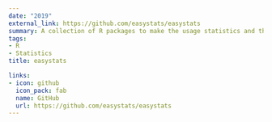 ```yaml
---
date: "2019"
external_link: https://github.com/easystats/easystats
summary: A collection of R packages to make the usage statistics and the implementation of good practices easy
tags:
- R
- Statistics
title: easystats

links:
- icon: github
  icon_pack: fab
  name: GitHub
  url: https://github.com/easystats/easystats
---
```

